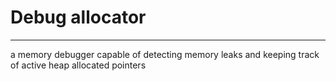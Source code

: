 # Debug allocator
---

a memory debugger capable of detecting memory leaks and keeping track of active heap allocated pointers